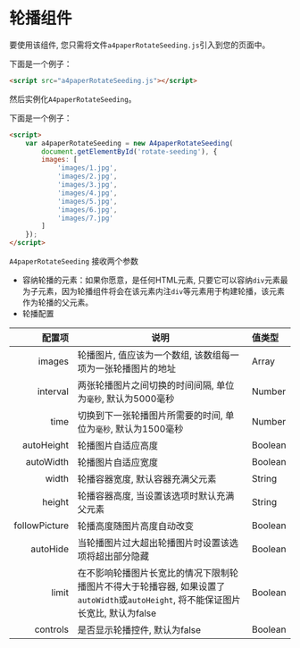 # 轮播组件

要使用该组件, 您只需将文件`a4paperRotateSeeding.js`引入到您的页面中。

下面是一个例子：

```html
<script src="a4paperRotateSeeding.js"></script>
```



然后实例化`A4paperRotateSeeding`。

下面是一个例子：

```html
<script>
    var a4paperRotateSeeding = new A4paperRotateSeeding(
        document.getElementById('rotate-seeding'), {
        images: [
            'images/1.jpg',
            'images/2.jpg',
            'images/3.jpg',
            'images/4.jpg',
            'images/5.jpg',
            'images/6.jpg',
            'images/7.jpg'
        ]
    });
</script>
```



`A4paperRotateSeeding` 接收两个参数

- 容纳轮播的元素：如果你愿意，是任何HTML元素, 只要它可以容纳`div`元素最为子元素，因为轮播组件将会在该元素内注`div`等元素用于构建轮播，该元素作为轮播的父元素。
- 轮播配置



|        配置项 | 说明                                                         | 值类型  |
| ------------: | ------------------------------------------------------------ | :------ |
|        images | 轮播图片, 值应该为一个数组, 该数组每一项为一张轮播图片的地址 | Array   |
|      interval | 两张轮播图片之间切换的时间间隔, 单位为`毫秒`, 默认为5000毫秒 | Number  |
|          time | 切换到下一张轮播图片所需要的时间, 单位为`毫秒`, 默认为1500毫秒 | Number  |
|    autoHeight | 轮播图片自适应高度                                           | Boolean |
|     autoWidth | 轮播图片自适应宽度                                           | Boolean |
|         width | 轮播容器宽度, 默认容器充满父元素                             | String  |
|        height | 轮播容器高度, 当设置该选项时默认充满父元素                   | String  |
| followPicture | 轮播高度随图片高度自动改变                                   | Boolean |
|      autoHide | 当轮播图片过大超出轮播图片时设置该选项将超出部分隐藏         | Boolean |
|         limit | 在不影响轮播图片长宽比的情况下限制轮播图片不得大于轮播容器, 如果设置了`autoWidth`或`autoHeight`, 将不能保证图片长宽比, 默认为false | Boolean |
|      controls | 是否显示轮播控件, 默认为false                                | Boolean |

